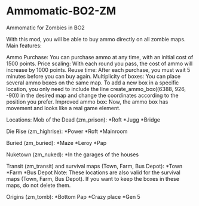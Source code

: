 # Ammomatic-BO2-ZM

Ammomatic for Zombies in BO2 

With this mod, you will be able to buy ammo directly on all zombie maps.
Main features:

Ammo Purchase: You can purchase ammo at any time, with an initial cost of 1500 points.
Price scaling: With each round you pass, the cost of ammo will increase by 1000 points.
Reuse time: After each purchase, you must wait 5 minutes before you can buy again.
Multiplicity of boxes: You can place several ammo boxes on the same map. To add a new box in a specific location, you only need to include the line create_ammo_box((6388, 926, -90)) in the desired map and change the coordinates according to the position you prefer.
Improved ammo box: Now, the ammo box has movement and looks like a real game element.

Locations:
Mob of the Dead (zm_prison):
*Roft
*Jugg
*Bridge

Die Rise (zm_highrise):
*Power
*Roft
*Mainroom

Buried (zm_buried):
*Maze
*Leroy
*Pap

Nuketown (zm_nuked):
*In the garages of the houses 

Transit (zm_transit) and survival maps (Town, Farm, Bus Depot):
*Town
*Farm
*Bus Depot
Note: These locations are also valid for the survival maps (Town, Farm, Bus Depot). If you want to keep the boxes in these maps, do not delete them.

Origins (zm_tomb):
*Bottom Pap
*Crazy place
*Gen 5
